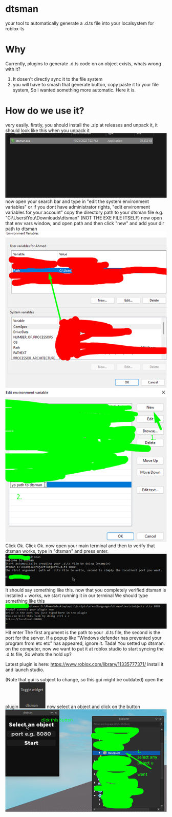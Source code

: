 # dtsman
your tool to automatically generate a .d.ts file into your localsystem for
roblox-ts
# Why
Currently, plugins to generate .d.ts code on an object exists, whats wrong with it?
1. It dosen't directly sync it to the file system
2. you will have to smash that generate button, copy paste it to your file system,
So i wanted something more automatic. Here it is.
# How do we use it?
very easily. firstly, you should install the .zip at releases
and unpack it,
it should look like this when you unpack it
![screenshot](/readmeimages/Screenshot_1.png)
now open your search bar and type in "edit the system environment variables" or if you
dont have administrator rights, "edit environment variables for your account"
copy the directory path to your dtsman file
e.g.
"C:\Users\You\Downloads\dtsman\"
(NOT THE EXE FILE ITSELF)
now open that env vars window, and open path and then click "new"
and add your dir path to dtsman
![screenshot2](/readmeimages/Screenshot_2.png)
![screenshot3](/readmeimages/Screenshot_3.png)
Click Ok.
Click Ok.
now open your main terminal and then to verify that dtsman works,
type in "dtsman" and press enter.
![screenshot4](/readmeimages/Screenshot_4.png)
It should say something like this.
now that you completely verified dtsman is installed + works,
we start running it in our terminal
We should type something like this
![screenshot5](/readmeimages/Screenshot_5.png)
Hit enter
The first argument is the path to your .d.ts file, the second is the port for the server.
If a popup like "Windows defender has prevented your program from etc etc" has appeared, ignore it.
Tada! You setted up dtsman. on the computer, now we want to put it at roblox studio to start syncing the .d.ts
file, So whats the hold up?

Latest plugin is here:
https://www.roblox.com/library/11335777371/
Install it and launch studio.

(Note that gui is subject to change, so this gui might be outdated)
open the plugin
![screenshot6](/readmeimages/Screenshot_6.png)
now select an object and click on the button
![screenshot7](/readmeimages/Screenshot_7.png)

